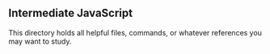 ## Intermediate JavaScript
This directory holds all helpful files, commands, or whatever references you may want to study. 